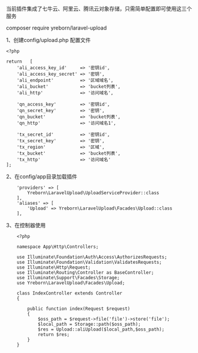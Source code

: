 当前插件集成了七牛云、阿里云、腾讯云对象存储，只需简单配置即可使用这三个服务

composer require yreborn/laravel-upload

1、创建config/upload.php 配置文件

    <?php
    
    return   [
        'ali_access_key_id'     => '密钥id',
        'ali_access_key_secret' => '密钥',
        'ali_endpoint'          => '区域域名',
        'ali_bucket'            => 'bucket列表',
        'ali_http'              => '访问域名',
    
        'qn_access_key'         => '密钥id',
        'qn_secret_key'         => '密钥',
        'qn_bucket'             => 'bucket列表',
        'qn_http'               => '访问域名1',
    
        'tx_secret_id'          => '密钥id',
        'tx_secret_key'         => '密钥',
        'tx_region'             => '区域',
        'tx_bucket'             => 'bucket列表',
        'tx_http'               => '访问域名'
    ];


2、在config/app目录加载插件

        'providers' => [
            Yreborn\LaravelUpload\UploadServiceProvider::class
        ],
        'aliases' => [
            'Upload' => Yreborn\LaravelUpload\Facades\Upload::class
        ],


3、在控制器使用


        <?php
        
        namespace App\Http\Controllers;
        
        use Illuminate\Foundation\Auth\Access\AuthorizesRequests;
        use Illuminate\Foundation\Validation\ValidatesRequests;
        use Illuminate\Http\Request;
        use Illuminate\Routing\Controller as BaseController;
        use Illuminate\Support\Facades\Storage;
        use Yreborn\LaravelUpload\Facades\Upload;
        
        class IndexController extends Controller
        {
        
            public function index(Request $request)
            {
                $oss_path = $request->file('file')->store('file');
                $local_path = Storage::path($oss_path);
                $res = Upload::aliUpload($local_path,$oss_path);
                return $res;
            }
        }

        